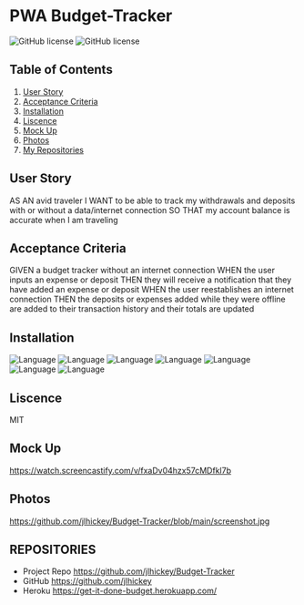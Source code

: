 # PWA Budget-Tracker

![GitHub license](https://img.shields.io/badge/Made%20by-%40jlhickey-orange)
![GitHub license](https://img.shields.io/badge/license-MIT-green.svg)


## Table of Contents
1. [User Story](#UserStory)
2. [Acceptance Criteria](#AcceptanceCriteria)
3. [Installation](#Installation)
5. [Liscence](#Liscence)
6. [Mock Up](#MockUp)
7. [Photos](#Photos)
8. [My Repositories](#MyRepositories)


## User Story

AS AN avid traveler
I WANT to be able to track my withdrawals and deposits with or without a data/internet connection
SO THAT my account balance is accurate when I am traveling 

## Acceptance Criteria

GIVEN a budget tracker without an internet connection
WHEN the user inputs an expense or deposit
THEN they will receive a notification that they have added an expense or deposit
WHEN the user reestablishes an internet connection
THEN the deposits or expenses added while they were offline are added to their transaction history and their totals are updated

## Installation
![Language](https://img.shields.io/badge/MongoDB-green.svg "Language Badge")
![Language](https://img.shields.io/badge/Express-blue.svg "Language Badge")
![Language](https://img.shields.io/badge/Node-orange.svg "Language Badge")
![Language](https://img.shields.io/badge/CSS-purple.svg "Language Badge")
![Language](https://img.shields.io/badge/HTML-red.svg "Language Badge")
![Language](https://img.shields.io/badge/PWA-apps-green.svg "Language Badge")
![Language](https://img.shields.io/badge/Mongoose-red.svg "Language Badge")



## Liscence
MIT


## Mock Up   
https://watch.screencastify.com/v/fxaDv04hzx57cMDfkl7b
## Photos<br>
 https://github.com/jlhickey/Budget-Tracker/blob/main/screenshot.jpg
  
## REPOSITORIES

- Project Repo https://github.com/jlhickey/Budget-Tracker
- GitHub https://github.com/jlhickey
- Heroku  https://get-it-done-budget.herokuapp.com/ 
